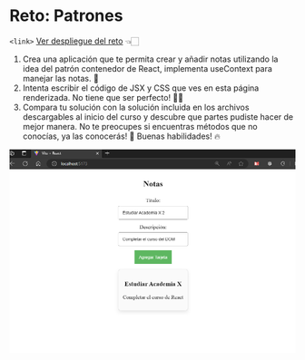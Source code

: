 # Reto: Patrones

`<link>` <a href="https://react.tfeijoo.com/reto-patrones/" target="_blank">Ver despliegue del reto</a> 👈🏻


1. Crea una aplicación que te permita crear y añadir notas utilizando la idea del patrón contenedor de React, implementa useContext para manejar las notas. 🧠
2. Intenta escribir el código de JSX y CSS que ves en esta página renderizada. No tiene que ser perfecto! 🧑‍💻 
3. Compara tu solución con la solución incluida en los archivos descargables al inicio del curso y descubre que partes pudiste hacer de mejor manera. No te preocupes si encuentras métodos que no conocías, ya las conocerás! 🙌 Buenas habilidades! 🔥

![Imagen Reto](https://raw.githubusercontent.com/fernando-feijoo/Practicas-Academia-X/master/React/Reto-Patrones/src/assets/ilustracion.webp)
